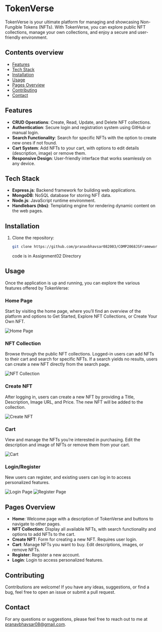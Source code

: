 # TokenVerse

TokenVerse is your ultimate platform for managing and showcasing Non-Fungible Tokens (NFTs). With TokenVerse, you can explore public NFT collections, manage your own collections, and enjoy a secure and user-friendly environment.

## Contents overview

- [Features](#features)
- [Tech Stack](#tech-stack)
- [Installation](#installation)
- [Usage](#usage)
- [Pages Overview](#pages-overview)
- [Contributing](#contributing)
- [Contact](#contact)

## Features

- **CRUD Operations**: Create, Read, Update, and Delete NFT collections.
- **Authentication**: Secure login and registration system using GitHub or manual login.
- **Search Functionality**: Search for specific NFTs with the option to create new ones if not found.
- **Cart System**: Add NFTs to your cart, with options to edit details (description, image) or remove them.
- **Responsive Design**: User-friendly interface that works seamlessly on any device.

## Tech Stack

- **Express.js**: Backend framework for building web applications.
- **MongoDB**: NoSQL database for storing NFT data.
- **Node.js**: JavaScript runtime environment.
- **Handlebars (hbs)**: Templating engine for rendering dynamic content on the web pages.

## Installation

1. Clone the repository:

    ```bash
    git clone https://github.com/pranavbhavsar082003/COMP2068JSFrameworks.git
    ```
    code is in Assignment02 Directory

## Usage

Once the application is up and running, you can explore the various features offered by TokenVerse:

### Home Page
Start by visiting the home page, where you’ll find an overview of the platform and options to Get Started, Explore NFT Collections, or Create Your Own NFT.

![Home Page](images/img1.png)

### NFT Collection
Browse through the public NFT collections. Logged-in users can add NFTs to their cart and search for specific NFTs. If a search yields no results, users can create a new NFT directly from the search page.

![NFT Collection](images/img3.png)

### Create NFT
After logging in, users can create a new NFT by providing a Title, Description, Image URL, and Price. The new NFT will be added to the collection.

![Create NFT](images/img4.png)

### Cart
View and manage the NFTs you’re interested in purchasing. Edit the description and image of NFTs or remove them from your cart.

![Cart](images/img5.png)

### Login/Register
New users can register, and existing users can log in to access personalized features.

![Login Page](img2/.png)
![Register Page](img6/.png)

## Pages Overview

- **Home**: Welcome page with a description of TokenVerse and buttons to navigate to other pages.
- **NFT Collection**: Display all available NFTs, with search functionality and options to add NFTs to the cart.
- **Create NFT**: Form for creating a new NFT. Requires user login.
- **Cart**: Manage NFTs you want to buy. Edit descriptions, images, or remove NFTs.
- **Register**: Register a new account.
- **Login**: Login to access personalized features.

## Contributing

Contributions are welcome! If you have any ideas, suggestions, or find a bug, feel free to open an issue or submit a pull request.

## Contact

For any questions or suggestions, please feel free to reach out to me at pranavbhavsar08@gmail.com.
